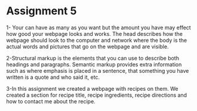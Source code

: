 # Assignment 5

1- Your can have as many as you want but the amount you have may effect how good your webpage looks and works. The head describes how the webpage should look to the computer and network where the body is the actual words and pictures that go on the webpage and are visible.

2-Structural markup is the elements that you can use to describe both headings and paragraphs. Semantic markup provides extra information such as where emphasis is placed in a sentence, that something you have written is a quote and who said it, etc.

3-In this assignment we created a webpage with recipes on them. We created a section for recipe title, recipe ingredients, recipe directions and how to contact me about the recipe.
